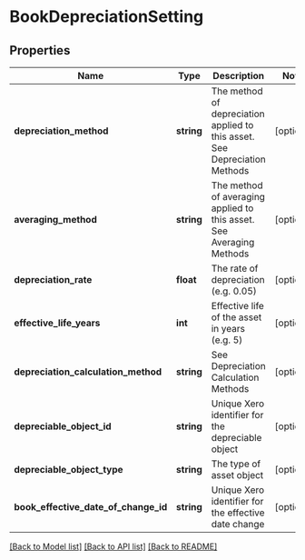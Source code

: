 # BookDepreciationSetting

## Properties
Name | Type | Description | Notes
------------ | ------------- | ------------- | -------------
**depreciation_method** | **string** | The method of depreciation applied to this asset. See Depreciation Methods | [optional] 
**averaging_method** | **string** | The method of averaging applied to this asset. See Averaging Methods | [optional] 
**depreciation_rate** | **float** | The rate of depreciation (e.g. 0.05) | [optional] 
**effective_life_years** | **int** | Effective life of the asset in years (e.g. 5) | [optional] 
**depreciation_calculation_method** | **string** | See Depreciation Calculation Methods | [optional] 
**depreciable_object_id** | **string** | Unique Xero identifier for the depreciable object | [optional] 
**depreciable_object_type** | **string** | The type of asset object | [optional] 
**book_effective_date_of_change_id** | **string** | Unique Xero identifier for the effective date change | [optional] 

[[Back to Model list]](../README.md#documentation-for-models) [[Back to API list]](../README.md#documentation-for-api-endpoints) [[Back to README]](../README.md)



